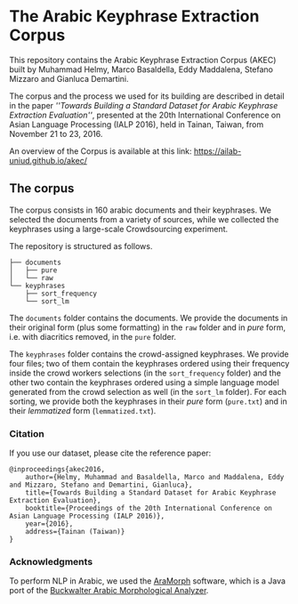 # The Arabic Keyphrase Extraction Corpus
This repository contains the Arabic Keyphrase Extraction Corpus (AKEC) built by Muhammad Helmy, Marco Basaldella, Eddy Maddalena, Stefano Mizzaro and Gianluca Demartini.

The corpus and the process we used for its building are described in detail in the paper _''Towards Building a Standard Dataset for Arabic Keyphrase Extraction Evaluation''_, presented at the 20th International Conference on Asian Language Processing (IALP 2016), held in Tainan, Taiwan, from November 21 to 23, 2016.

An overview of the Corpus is available at this link: https://ailab-uniud.github.io/akec/

## The corpus

The corpus consists in 160 arabic documents and their keyphrases. We selected the documents from a variety of sources, while we collected the keyphrases using a large-scale Crowdsourcing experiment. 

The repository is structured as follows.

```
├── documents 
│   ├── pure
│   └── raw
└── keyphrases
    ├── sort_frequency
    └── sort_lm
```


The ```documents``` folder contains the documents. We provide the documents in their original form (plus some formatting) in the ```raw``` folder and in _pure_ form, i.e. with diacritics removed, in the ```pure``` folder. 

The ```keyphrases``` folder contains the crowd-assigned keyphrases. We provide four files; two of them contain the keyphrases ordered using their frequency inside the crowd workers selections (in the `sort_frequency` folder) and the other two contain the keyphrases ordered using a simple language model generated from the crowd selection as well (in the `sort_lm` folder). For each sorting, we provide both the keyphrases in their _pure_ form (```pure.txt```) and in their _lemmatized_ form (```lemmatized.txt```).

### Citation

If you use our dataset, please cite the reference paper:

```
@inproceedings{akec2016,
	author={Helmy, Muhammad and Basaldella, Marco and Maddalena, Eddy and Mizzaro, Stefano and Demartini, Gianluca},
    title={Towards Building a Standard Dataset for Arabic Keyphrase Extraction Evaluation},
    booktitle={Proceedings of the 20th International Conference on Asian Language Processing (IALP 2016)},
    year={2016},
    address={Tainan (Taiwan)}
}
```

### Acknowledgments

To perform NLP in Arabic, we used the [AraMorph](http://www.nongnu.org/aramorph/) software, which is a Java port of the [Buckwalter Arabic Morphological Analyzer](https://catalog.ldc.upenn.edu/LDC2002L49). 
